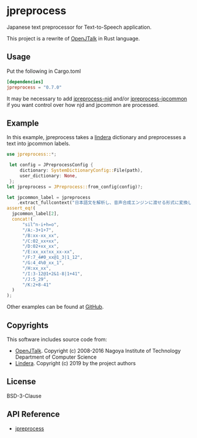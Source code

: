 # jpreprocess

Japanese text preprocessor for Text-to-Speech application.

This project is a rewrite of [OpenJTalk](http://open-jtalk.sourceforge.net/) in Rust language.

## Usage

Put the following in Cargo.toml

```toml
[dependencies]
jpreprocess = "0.7.0"
```

It may be necessary to add
[jpreprocess-njd](https://crates.io/crates/jpreprocess-njd/) and/or
[jpreprocess-jpcommon](https://crates.io/crates/jpreprocess-jpcommon/)
if you want control over how njd and jpcommon are processed.

## Example

In this example, jpreprocess takes a [lindera](https://crates.io/crates/lindera-tokenizer/) dictionary and
preprocesses a text into jpcommon labels.

```rs
use jpreprocess::*;

 let config = JPreprocessConfig {
     dictionary: SystemDictionaryConfig::File(path),
     user_dictionary: None,
 };
let jpreprocess = JPreprocess::from_config(config)?;

let jpcommon_label = jpreprocess
    .extract_fullcontext("日本語文を解析し、音声合成エンジンに渡せる形式に変換します．")?;
assert_eq!(
  jpcommon_label[2],
  concat!(
      "sil^n-i+h=o",
      "/A:-3+1+7",
      "/B:xx-xx_xx",
      "/C:02_xx+xx",
      "/D:02+xx_xx",
      "/E:xx_xx!xx_xx-xx",
      "/F:7_4#0_xx@1_3|1_12",
      "/G:4_4%0_xx_1",
      "/H:xx_xx",
      "/I:3-12@1+2&1-8|1+41",
      "/J:5_29",
      "/K:2+8-41"
  )
);
```

Other examples can be found at [GitHub](https://github.com/jpreprocess/jpreprocess/tree/main/examples).

## Copyrights

This software includes source code from:

- [OpenJTalk](http://open-jtalk.sourceforge.net/).
  Copyright (c) 2008-2016  Nagoya Institute of Technology Department of Computer Science
- [Lindera](https://github.com/lindera-morphology/lindera).
  Copyright (c) 2019 by the project authors

## License

BSD-3-Clause

## API Reference

- [jpreprocess](https://docs.rs/jpreprocess)
